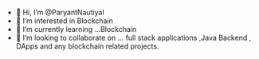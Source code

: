 - 👋 Hi, I’m @ParyantNautiyal
- 👀 I’m interested in  Blockchain
- 🌱 I’m currently learning ...Blockchain
- 💞️ I’m looking to collaborate on ... full stack applications ,Java Backend , DApps and  any blockchain related projects.
